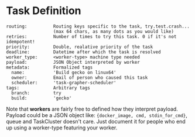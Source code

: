 Task Definition
===============

    routing:          Routing keys specific to the task, try.test.crash...
                      (max 64 chars, as many dots as you would like)
    retries:          Number of times to try this task. 0 if it's not idempotent!
    priority:         Double, realative priority of the task
    deadline:         Datetime after which the task is resolved
    worker_type:      <worker-type> machine type needed
    payload:          JSON Object interpreted by worker
    metadata:         Formalized tags
      name:           'Build gecko on linux64'
      owner:          Email of person who caused this task
      scheduler:      'task-grapher-scheduler'
    tags:             Arbitrary tags
      branch:         try
      build:          'gecko'

Note that **workers** are fairly free to defined how they interpret payload.
Payload could be a JSON object like: `{docker_image, cmd, stdin_for_cmd}`,
queue and TaskCluster doesn't care. Just document it for people who end up using
a worker-type featuring your worker.
